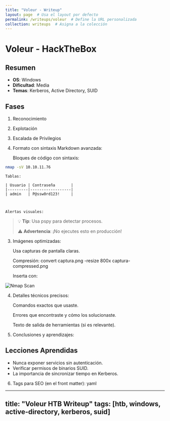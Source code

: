 ```yaml
---
title: "Voleur - Writeup"
layout: page  # Usa el layout por defecto
permalink: /writeups/voleur  # Define la URL personalizada
collection: writeups  # Asigna a la colección
---
```

# Voleur - HackTheBox

## Resumen
- **OS**: Windows
- **Dificultad**: Media
- **Temas**: Kerberos, Active Directory, SUID

## Fases
1. Reconocimiento
2. Explotación
3. Escalada de Privilegios



2. Formato con sintaxis Markdown avanzada:

    Bloques de código con sintaxis:
```bash
nmap -sV 10.10.11.76
```


    Tablas:

    | Usuario | Contraseña       |
    |---------|------------------|
    | admin   | P@ssw0rd123!     |



    Alertas visuales:

> 💡 **Tip**: Usa pspy para detectar procesos.
> 
> ⚠️ **Advertencia**: ¡No ejecutes esto en producción!



3. Imágenes optimizadas:

    Usa capturas de pantalla claras.

    Compresión: convert captura.png -resize 800x captura-compressed.png

    Inserta con:

![Nmap Scan](assets/images/nmap-scan.png)

4. Detalles técnicos precisos:

    Comandos exactos que usaste.

    Errores que encontraste y cómo los solucionaste.

    Texto de salida de herramientas (si es relevante).

5. Conclusiones y aprendizajes:

## Lecciones Aprendidas
- Nunca exponer servicios sin autenticación.
- Verificar permisos de binarios SUID.
- La importancia de sincronizar tiempo en Kerberos.

6. Tags para SEO (en el front matter):
yaml
---
title: "Voleur HTB Writeup"
tags: [htb, windows, active-directory, kerberos, suid]
---
